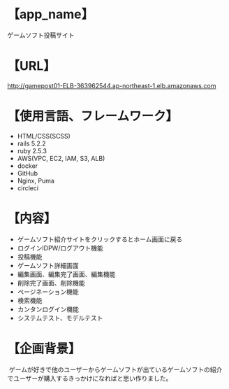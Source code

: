 # 【app_name】
ゲームソフト投稿サイト

# 【URL】
 http://gamepost01-ELB-363962544.ap-northeast-1.elb.amazonaws.com

# 【使用言語、フレームワーク】
- HTML/CSS(SCSS) 
- rails 5.2.2
- ruby 2.5.3
- AWS(VPC, EC2, IAM, S3, ALB)
- docker
- GitHub
- Nginx, Puma
- circleci

# 【内容】
- ゲームソフト紹介サイトをクリックするとホーム画面に戻る
- ログインIDPW/ログアウト機能
- 投稿機能
- ゲームソフト詳細画面
- 編集画面、編集完了画面、編集機能
- 削除完了画面、削除機能
- ページネーション機能
- 検索機能 
- カンタンログイン機能
- システムテスト、モデルテスト

# 【企画背景】
 ゲームが好きで他のユーザーからゲームソフトが出ているゲームソフトの紹介でユーザーが購入するきっかけになればと思い作りました。
